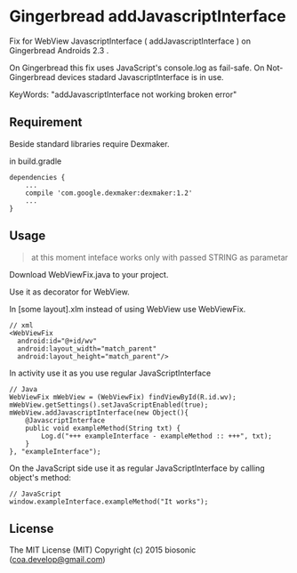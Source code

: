 # Gingerbread addJavascriptInterface

Fix for WebView JavascriptInterface ( addJavascriptInterface ) on Gingerbread Androids 2.3 .

On Gingerbread this fix uses JavaScript's console.log as fail-safe. On Not-Gingerbread devices stadard JavascriptInterface is in use.

KeyWords: "addJavascriptInterface not working broken error"

## Requirement

Beside standard libraries require Dexmaker.

in build.gradle
```
dependencies {
    ...
    compile 'com.google.dexmaker:dexmaker:1.2'
    ...
}
```

## Usage

> at this moment inteface works only with passed STRING as parametar

Download WebViewFix.java to your project.

Use it as decorator for WebView. 

In [some layout].xlm instead of using  WebView use WebViewFix.
```
// xml  
<WebViewFix
  android:id="@+id/wv"
  android:layout_width="match_parent"
  android:layout_height="match_parent"/>
```

In activity use it as you use regular JavaScriptInterface
```
// Java
WebViewFix mWebView = (WebViewFix) findViewById(R.id.wv);
mWebView.getSettings().setJavaScriptEnabled(true);
mWebView.addJavascriptInterface(new Object(){
    @JavascriptInterface
    public void exampleMethod(String txt) {
        Log.d("+++ exampleInterface - exampleMethod :: +++", txt);
    }
}, "exampleInterface");
```

On the JavaScript side use it as regular JavaScriptInterface by calling object's method:
```
// JavaScript
window.exampleInterface.exampleMethod("It works");
```


## License

The MIT License (MIT) Copyright (c) 2015 biosonic (coa.develop@gmail.com)

